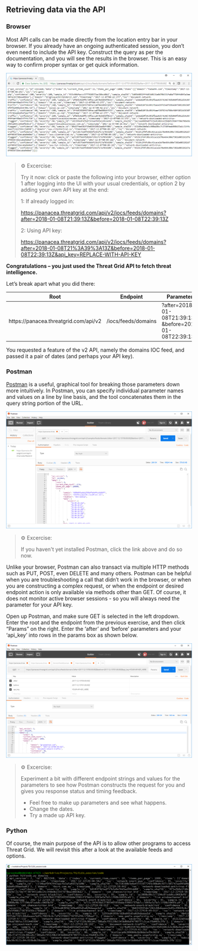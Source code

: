﻿
## Retrieving data via the API


### Browser
Most API calls can be made directly from the location entry bar in your browser.
If you already have an ongoing authenticated session, you don’t even need to
include the API key. Construct the query as per the documentation, and you will
see the results in the browser. This is an easy way to confirm proper syntax or
get quick information.

![Figure: Browser with feed loaded](https://raw.githubusercontent.com/CiscoDevNet/ThreatGRID/master/labs/cisco-threatgrid-102/assets/images/pic1.png)
<!-- original path: (/posts/files/cisco-threatgrid-102/assets/images/picN.png) -->

> 	&#9881; Excercise:
> 
> Try it now: click or paste the following into your browser, either option 1 after logging into the UI with your usual credentials, or option 2 by adding your own API key at the end:
>
> 1: If already logged in:
> 
> <https://panacea.threatgrid.com/api/v2/iocs/feeds/domains?after=2018-01-08T21:39:13Z&before=2018-01-08T22:39:13Z>
> 
> 2: Using API key:
> 
> <https://panacea.threatgrid.com/api/v2/iocs/feeds/domains?after=2018-01-08T21%3A39%3A13Z&before=2018-01-08T22:39:13Z&api_key=REPLACE-WITH-API-KEY>

**Congratulations – you just used the Threat Grid API to fetch threat
intelligence.**

Let’s break apart what you did there:

| Root                                  | Endpoint            | Parameters                                               |
|---------------------------------------|---------------------|----------------------------------------------------------|
| ht<i></i>tps://panacea.threatgrid.com/api/v2 | /iocs/feeds/domains | ?after=2018-01-08T21:39:13Z <br>&before=2018-01-08T22:39:13Z |

You requested a feature of the v2 API, namely the domains IOC feed, and passed it a
pair of dates (and perhaps your API key).

### Postman

[Postman](https://www.getpostman.com/) is a useful, graphical tool for breaking those parameters down more intuitively. In Postman, you can specify individual parameter names and values on a line by line basis, and the tool concatenates them in the query string
portion of the URL.

![Figure: Postman](https://raw.githubusercontent.com/CiscoDevNet/ThreatGRID/master/labs/cisco-threatgrid-102/assets/images/pic2.png)
<!-- ![Figure: Cisco threatGrid](/posts/files/cisco-threatgrid-102/assets/images/pic2.png) -->
> 	&#9881; Excercise:
> 
> If you haven't yet installed Postman, click the link above and do so now.

Unlike your browser, Postman can also transact via multiple HTTP methods such as
PUT, POST, even DELETE and many others. Postman can be helpful when you are
troubleshooting a call that didn’t work in the browser, or when you are
constructing a complex request, or when the endpoint or desired endpoint action
is only available via methods other than GET. Of course, it does not monitor
active browser sessions - so you will always need the parameter for your API key.

Open up Postman, and make sure GET is selected in the left dropdown. Enter the
root and the endpoint from the previous exercise, and then click “Params” on the
right. Enter the ‘after’ and ‘before’ parameters and your ‘api\_key’ into rows
in the params box as shown below.

![Figure: Postman usage](https://raw.githubusercontent.com/CiscoDevNet/ThreatGRID/master/labs/cisco-threatgrid-102/assets/images/pic3.png)
<!-- ![Figure: Cisco threatGrid](/posts/files/cisco-threatgrid-102/assets/images/pic3.png) -->

> 	&#9881; Excercise:
> 
> Experiment a bit with different endpoint strings and values for the parameters to see how Postman constructs the request for you and gives you response status and timing feedback. 
> - Feel free to make up parameters and see what happens. 
> - Change the dates. 
> - Try a made up API key. 

### Python

Of course, the main purpose of the API is to allow other programs to access
Threat Grid. We will revisit this after a look at the available feeds and options.

![Figure: Python script](https://raw.githubusercontent.com/CiscoDevNet/ThreatGRID/master/labs/cisco-threatgrid-102/assets/images/pic4.png)
<!-- ![Figure: Cisco threatGrid](/posts/files/cisco-threatgrid-102/assets/images/pic4.png) -->

